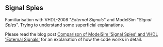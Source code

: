 ## Signal Spies

Familiarisation with VHDL-2008 "_External Signals_" and ModelSim "_Signal Spies_". Trying to understand some superficial explanations.

Please read the blog post [Comparison of ModelSim 'Signal Spies' and VHDL 'External Signals'](https://blog.abbey1.org.uk/index.php/technology/comparison-of-modelsim-signal-spies-and-vhdl-external) for an explanation of how the code works in detail.
